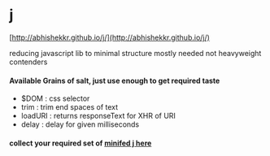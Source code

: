 j
=

[http://abhishekkr.github.io/j/](http://abhishekkr.github.io/j/)

reducing javascript lib to minimal structure mostly needed not heavyweight contenders

#### Available Grains of salt, just use enough to get required taste

* $DOM : css selector
* trim : trim end spaces of text
* loadURI : returns responseText for XHR of URI
* delay : delay for given milliseconds

#### collect your required set of [minifed j here](http://abhishekkr.github.io/j/minified/customize.html)